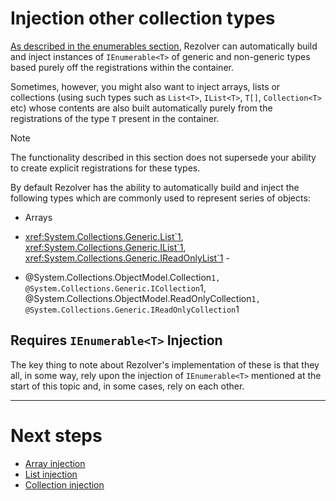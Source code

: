 ﻿# Injection other collection types

[As described in the enumerables section](../enumerables.md), Rezolver can automatically
build and inject instances of `IEnumerable<T>` of generic and non-generic types based 
purely off the registrations within the container.

Sometimes, however, you might also want to inject arrays, lists or collections (using 
such types such as `List<T>`, `IList<T>`, `T[]`, `Collection<T>` etc) whose contents are
also built automatically purely from the registrations of the type `T` present in the 
container.

> [!NOTE]
> The functionality described in this section does not supersede your ability to create
> explicit registrations for these types.

By default Rezolver has the ability to automatically build and inject the following types
which are commonly used to represent series of objects:

- Arrays
- <xref:System.Collections.Generic.List`1>, <xref:System.Collections.Generic.IList`1>, 
<xref:System.Collections.Generic.IReadOnlyList`1> - 

- @System.Collections.ObjectModel.Collection`1, @System.Collections.Generic.ICollection`1,
@System.Collections.ObjectModel.ReadOnlyCollection`1, @System.Collections.Generic.IReadOnlyCollection`1

## Requires `IEnumerable<T>` Injection

The key thing to note about Rezolver's implementation of these is that they all, in 
some way, rely upon the injection of `IEnumerable<T>` mentioned at the start of this topic
and, in some cases, rely on each other.

***

# Next steps

- [Array injection](arrays.md)
- [List injection](lists.md)
- [Collection injection](collections.md)